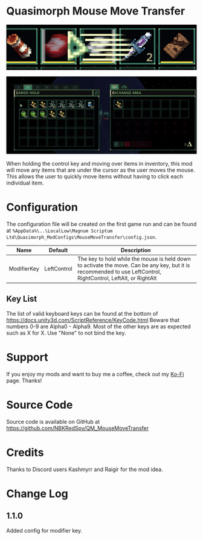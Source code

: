 # Quasimorph Mouse Move Transfer

![thumbnail icon](media/thumbnail.png)

![Move demo](media/MoveDemo.gif)

When holding the control key and moving over items in inventory, this mod will move any items that are under the cursor as the user moves the mouse.
This allows the user to quickly move items without having to click each individual item.

# Configuration

The configuration file will be created on the first game run and can be found at `%AppData%\..\LocalLow\Magnum Scriptum Ltd\Quasimorph_ModConfigs\MouseMoveTransfer\config.json`.

|Name|Default|Description|
|--|--|--|
|ModifierKey|LeftControl|The key to hold while the mouse is held down to activate the move.  Can be any key, but it is recommended to use LeftControl, RightControl, LeftAlt, or RightAlt|

## Key List
The list of valid keyboard keys can be found  at the bottom of https://docs.unity3d.com/ScriptReference/KeyCode.html
Beware that numbers 0-9 are Alpha0 - Alpha9.  Most of the other keys are as expected such as X for X.
Use "None" to not bind the key.


# Support
If you enjoy my mods and want to buy me a coffee, check out my [Ko-Fi](https://ko-fi.com/nbkredspy71915) page.
Thanks!

# Source Code
Source code is available on GitHub at https://github.com/NBKRedSpy/QM_MouseMoveTransfer

# Credits

Thanks to Discord users Kashmyrr and Raigir for the mod idea.

# Change Log

## 1.1.0
Added config for modifier key.
